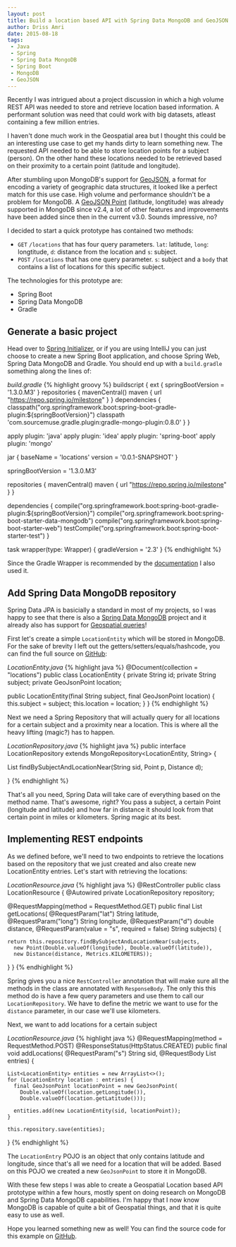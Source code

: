 ```yaml
---
layout: post
title: Build a location based API with Spring Data MongoDB and GeoJSON
author: Driss Amri
date: 2015-08-18
tags:
 - Java
 - Spring
 - Spring Data MongoDB
 - Spring Boot
 - MongoDB
 - GeoJSON
---
```

Recently I was intrigued about a project discussion in which a high volume REST API was needed to store and retrieve location based information. A performant solution was need that could work with big datasets, atleast containing a few million entries.

I haven't done much work in the Geospatial area but I thought this could be an interesting use case to get my hands dirty to learn something new.
The requested API needed to be able to store location points for a subject (person). On the other hand these locations needed to be retrieved based on their proximity to a certain point (latitude and longitude).

After stumbling upon MongoDB's support for [GeoJSON](http://geojson.org/), a format for encoding a variety of geographic data structures, it looked like a perfect match for this use case. High volume and performance shouldn't be a problem for MongoDB. A [GeoJSON Point](http://docs.mongodb.org/v3.0/reference/geojson/) (latitude, longtitude) was already supported in MongoDB since v2.4, a lot of other features and improvements have been added since then in the current v3.0. Sounds impressive, no?

I decided to start a quick prototype has contained two methods:

* `GET` `/locations` that has four query parameters. `lat`: latitude, `long`: longtitude, `d`: distance from the location and `s`: subject.
* `POST` `/locations` that has one query parameter. `s`: subject and a `body` that contains a list of locations for this specific subject.

The technologies for this prototype are:

 * Spring Boot
 * Spring Data MongoDB
 * Gradle

## Generate a basic project
Head over to [Spring Initializer](https://start.spring.io/), or if you are using IntelliJ you can just choose to create a new Spring Boot application, and choose Spring Web, Spring Data MongoDB and Gradle. You should end up with a `build.gradle` something along the lines of:


_build.gradle_
{% highlight groovy %}
buildscript {
  ext {
    springBootVersion = '1.3.0.M3'
  }
  repositories {
    mavenCentral()
    maven { url "https://repo.spring.io/milestone" }
  }
  dependencies {
    classpath("org.springframework.boot:spring-boot-gradle-plugin:${springBootVersion}")
    classpath 'com.sourcemuse.gradle.plugin:gradle-mongo-plugin:0.8.0'
  }
}

apply plugin: 'java'
apply plugin: 'idea'
apply plugin: 'spring-boot'
apply plugin: 'mongo'

jar {
  baseName = 'locations'
  version = '0.0.1-SNAPSHOT'
}

springBootVersion = '1.3.0.M3'

repositories {
  mavenCentral()
  maven { url "https://repo.spring.io/milestone" }
}

dependencies {
  compile("org.springframework.boot:spring-boot-gradle-plugin:${springBootVersion}")
  compile("org.springframework.boot:spring-boot-starter-data-mongodb")
  compile("org.springframework.boot:spring-boot-starter-web")
  testCompile("org.springframework.boot:spring-boot-starter-test")
}

task wrapper(type: Wrapper) {
  gradleVersion = '2.3'
}
{% endhighlight %}

Since the Gradle Wrapper is recommended by the [documentation](https://docs.gradle.org/current/userguide/gradle_wrapper.html) I also used it.

## Add Spring Data MongoDB repository
Spring Data JPA is basicially a standard in most of my projects, so I was happy to see that there is also a [Spring Data MongoDB](http://projects.spring.io/spring-data-mongodb/) project and it already also has support for [Geospatial queries](http://docs.spring.io/spring-data/data-mongo/docs/current/reference/html/#mongo.geospatial)!

First let's create a simple `LocationEntity` which will be stored in MongoDB. For the sake of brevity I left out the getters/setters/equals/hashcode, you can find the full source on [GitHub](https://github.com/drissamri/blog-examples/blob/master/spring-data-mongodb-geospatial/src/main/java/be/drissamri/locations/repository/domain/LocationEntity.java):

_LocationEntity.java_
{% highlight java %}
@Document(collection = "locations")
public class LocationEntity {
  private String id;
  private String subject;
  private GeoJsonPoint location;

  public LocationEntity(final String subject, final GeoJsonPoint location) {
    this.subject = subject;
    this.location = location;
  }
}
{% endhighlight %}

Next we need a Spring Repository that will actually query for all locations for a certain subject and a proximity near a location. This is where all the heavy lifting (magic?) has to happen.

_LocationRepository.java_
{% highlight java %}
public interface LocationRepository extends MongoRepository<LocationEntity, String> {

  List<LocationEntity> findBySubjectAndLocationNear(String sid, Point p, Distance d);

}
{% endhighlight %}

That's all you need, Spring Data will take care of everything based on the method name. That's awesome, right? You pass a subject, a certain Point (longitude and latitude) and how far in distance it should look from that certain point in miles or kilometers. Spring magic at its best.

## Implementing REST endpoints
As we defined before, we'll need to two endpoints to retrieve the locations based on the repository that we just created and also create new LocationEntity entries. Let's start with retrieving the locations:

_LocationResource.java_
{% highlight java %}
@RestController
public class LocationResource {
  @Autowired
  private LocationRepository repository;

  @RequestMapping(method = RequestMethod.GET)
  public final List<LocationEntity> getLocations(
    @RequestParam("lat") String latitude,
    @RequestParam("long") String longitude,
    @RequestParam("d") double distance,
    @RequestParam(value = "s", required = false) String subjects) {

    return this.repository.findBySubjectAndLocationNear(subjects,
      new Point(Double.valueOf(longitude), Double.valueOf(latitude)),
      new Distance(distance, Metrics.KILOMETERS));
  }
}
{% endhighlight %}

Spring gives you a nice `RestController` annotation that will make sure all the methods in the class are annotated with `ResponseBody`. The only this this method do is have a few query parameters and use them to call our `LocationRepository`. We have to define the metric we want to use for the `distance` parameter, in our case we'll use kilometers.

Next, we want to add locations for a certain subject

_LocationResource.java_
{% highlight java %}
  @RequestMapping(method = RequestMethod.POST)
  @ResponseStatus(HttpStatus.CREATED)
  public final void addLocations(
    @RequestParam("s") String sid,
    @RequestBody List<LocationEntry> entries) {

    List<LocationEntity> entities = new ArrayList<>();
    for (LocationEntry location : entries) {
      final GeoJsonPoint locationPoint = new GeoJsonPoint(
        Double.valueOf(location.getLongitude()),
        Double.valueOf(location.getLatitude()));

      entities.add(new LocationEntity(sid, locationPoint));
    }

    this.repository.save(entities);
  }
{% endhighlight %}

The `LocationEntry` POJO is an object that only contains latitude and longitude, since that's all we need for a location that will be added. Based on this POJO we created a new `GeoJsonPoint` to store it in MongoDB.

With these few steps I was able to create a Geospatial Location based API prototype within a few hours, mostly spent on doing research on MongoDB and Spring Data MongoDB capabilities. I'm happy that I now know MongoDB is capable of quite a bit of Geospatial things, and that it is quite easy to use as well.

Hope you learned something new as well! You can find the source code for this example on [GitHub](https://github.com/drissamri/blog-examples/tree/master/spring-data-mongodb-geospatial).
